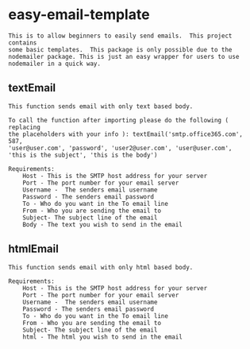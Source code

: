 # easy-email-template
    This is to allow beginners to easily send emails.  This project contains
    some basic templates.  This package is only possible due to the 
    nodemailer package. This is just an easy wrapper for users to use 
    nodemailer in a quick way.

## textEmail
    This function sends email with only text based body.

    To call the function after importing please do the following ( replacing
    the placeholders with your info ): textEmail('smtp.office365.com', 587, 
    'user@user.com', 'password', 'user2@user.com', 'user@user.com', 
    'this is the subject', 'this is the body')

    Requirements:
        Host - This is the SMTP host address for your server
        Port - The port number for your email server
        Username -  The senders email username 
        Password - The senders email password 
        To - Who do you want in the To email line 
        From - Who you are sending the email to 
        Subject- The subject line of the email 
        Body - The text you wish to send in the email

## htmlEmail    
    This function sends email with only html based body.

    Requirements:
        Host - This is the SMTP host address for your server
        Port - The port number for your email server
        Username -  The senders email username 
        Password - The senders email password 
        To - Who do you want in the To email line 
        From - Who you are sending the email to 
        Subject- The subject line of the email 
        html - The html you wish to send in the email